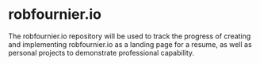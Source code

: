 # robfournier.io
The robfournier.io repository will be used to track the progress of creating and implementing robfournier.io as a landing page for a resume, as well as personal projects to demonstrate professional capability.
